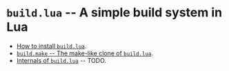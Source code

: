# `build.lua` -- A simple build system in Lua #

- [How to install `build.lua`](install.md).
- [`build.make` -- The make-like clone of `build.lua`](make.md).
- [Internals of `build.lua`](internals.md) -- TODO.
